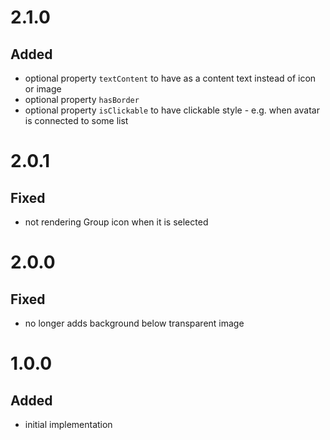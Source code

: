 # 2.1.0
## Added
- optional property `textContent` to have as a content text instead of icon or image 
- optional property `hasBorder` 
- optional property `isClickable` to have clickable style - e.g. when avatar is connected to some list

# 2.0.1
## Fixed
- not rendering Group icon when it is selected

# 2.0.0
## Fixed
- no longer adds background below transparent image

# 1.0.0
## Added
- initial implementation